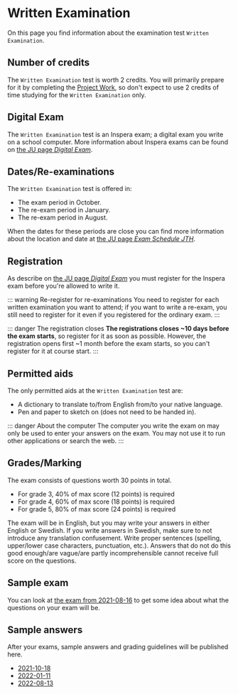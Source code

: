 # Written Examination
On this page you find information about the examination test `Written Examination`.

## Number of credits
The `Written Examination` test is worth 2 credits. You will primarily prepare for it by completing the [Project Work](project-work/), so don't expect to use 2 credits of time studying for the `Written Examination` only.

## Digital Exam
The `Written Examination` test is an Inspera exam; a digital exam you write on a school computer. More information about Inspera exams can be found on [the JU page *Digital Exam*](https://ju.se/student/en/digital-exam.html).

## Dates/Re-examinations
The `Written Examination` test is offered in:

* The exam period in October.
* The re-exam period in January.
* The re-exam period in August.

When the dates for these periods are close you can find more information about the location and date at [the JU page *Exam Schedule JTH*](https://ju.se/student/en/studies/examination/exam-schedule-jth.html).

## Registration
As describe on [the JU page *Digital Exam*](https://ju.se/student/en/digital-exam.html) you must register for the Inspera exam before you're allowed to write it.

::: warning Re-register for re-examinations
You need to register for each written examination you want to attend; if you want to write a re-exam, you still need to register for it even if you registered for the ordinary exam.
:::

::: danger The registration closes
**The registrations closes ~10 days before the exam starts**, so register for it as soon as possible. However, the registration opens first ~1 month before the exam starts, so you can't register for it at course start.
:::

## Permitted aids
The only permitted aids at the `Written Examination` test are:

* A dictionary to translate to/from English from/to your native language.
* Pen and paper to sketch on (does not need to be handed in).

::: danger About the computer
The computer you write the exam on may only be used to enter your answers on the exam. You may not use it to run other applications or search the web.
:::

## Grades/Marking
The exam consists of questions worth 30 points in total.

* For grade 3, 40% of max score (12 points) is required
* For grade 4, 60% of max score (18 points) is required
* For grade 5, 80% of max score (24 points) is required

The exam will be in English, but you may write your answers in either English or Swedish. If you write answers in Swedish, make sure to not introduce any translation confusement. Write proper sentences (spelling, upper/lower case characters, punctuation, etc.). Answers that do not do this good enough/are vague/are partly incomprehensible cannot receive full score on the questions.

## Sample exam
You can look at [the exam from 2021-08-16](./exams/exam-2021-08-16/) to get some idea about what the questions on your exam will be.
 
## Sample answers
After your exams, sample answers and grading guidelines will be published here.

* [2021-10-18](./exams/exam-2021-10-18/)
* [2022-01-11](./exams/exam-2022-01-11/)
* [2022-08-13](./exams/exam-2022-08-13/)